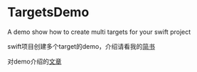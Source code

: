 # TargetsDemo
A demo show how to create multi targets for your swift project

swift项目创建多个target的demo，介绍请看我的[简书](http://www.jianshu.com/u/1c5cb3408b0f)

对demo介绍的[文章](http://www.jianshu.com/p/8bc67b198e6f)
